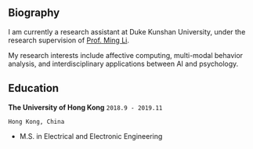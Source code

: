 ## Biography

I am currently a research assistant at Duke Kunshan University, under the research supervision of [Prof. Ming Li](https://scholars.duke.edu/person/MingLi). 

My research interests include affective computing, multi-modal behavior analysis, and interdisciplinary applications between AI and psychology. 



## Education

__The University of Hong Kong__                    																			`2018.9 - 2019.11`

 ``` Hong Kong, China ```

- M.S. in Electrical and Electronic Engineering

  

 







